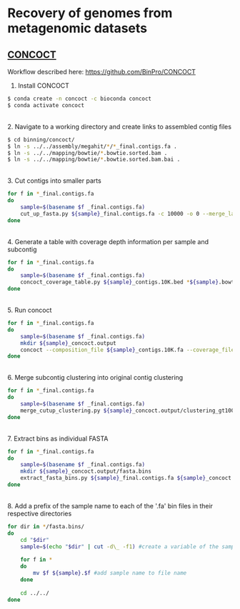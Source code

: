 # Recovery of genomes from metagenomic datasets

## [CONCOCT](https://github.com/BinPro/CONCOCT) 

Workflow described here: https://github.com/BinPro/CONCOCT

1. Install CONCOCT

```bash
$ conda create -n concoct -c bioconda concoct
$ conda activate concoct
```

\
2. Navigate to a working directory and create links to assembled contig files

```bash
$ cd binning/concoct/
$ ln -s ../../assembly/megahit/*/*_final.contigs.fa .
$ ln -s ../../mapping/bowtie/*.bowtie.sorted.bam .
$ ln -s ../../mapping/bowtie/*.bowtie.sorted.bam.bai .
```

\
3. Cut contigs into smaller parts

```bash
for f in *_final.contigs.fa
do 
	sample=$(basename $f _final.contigs.fa)
	cut_up_fasta.py ${sample}_final.contigs.fa -c 10000 -o 0 --merge_last -b ${sample}_contigs.10K.bed > ${sample}_contigs.10K.fa
done
```

\
4. Generate a table with coverage depth information per sample and subcontig
 
```bash
for f in *_final.contigs.fa
do 
	sample=$(basename $f _final.contigs.fa)
	concoct_coverage_table.py ${sample}_contigs.10K.bed *${sample}.bowtie.sorted.bam > ${sample}_coverage.table.tsv
done
```

\
5. Run concoct

```bash
for f in *_final.contigs.fa
do 
	sample=$(basename $f _final.contigs.fa)
	mkdir ${sample}_concoct.output
	concoct --composition_file ${sample}_contigs.10K.fa --coverage_file ${sample}_coverage.table.tsv -b ${sample}_concoct.output/ >& ${sample}_concoct.log.txt
done
```

\
6. Merge subcontig clustering into original contig clustering

```bash
for f in *_final.contigs.fa
do 
	sample=$(basename $f _final.contigs.fa)
	merge_cutup_clustering.py ${sample}_concoct.output/clustering_gt1000.csv > ${sample}_concoct.output/clustering.merged.csv
done
```

\
7. Extract bins as individual FASTA
```bash
for f in *_final.contigs.fa
do 
	sample=$(basename $f _final.contigs.fa)
	mkdir ${sample}_concoct.output/fasta.bins
	extract_fasta_bins.py ${sample}_final.contigs.fa ${sample}_concoct.output/clustering.merged.csv --output_path ${sample}_concoct.output/fasta.bins
done
```

\
8. Add a prefix of the sample name to each of the '.fa' bin files in their respective directories

```bash
for dir in */fasta.bins/
do
	cd "$dir"
	sample=$(echo "$dir" | cut -d\_ -f1) #create a variable of the sample name from the ../directory name
	
	for f in *
	do
		mv $f ${sample}.$f #add sample name to file name
	done
	
	cd ../../
done
```

